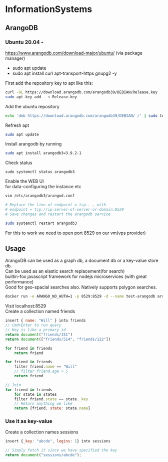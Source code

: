 # InformationSystems

## ArangoDB

### Ubuntu 20.04 -

https://www.arangodb.com/download-major/ubuntu/
(via package manager)

- sudo apt update
- sudo apt install curl apt-transport-https gnupg2 -y

First add the repository key to apt like this:

```bash
curl -OL https://download.arangodb.com/arangodb39/DEBIAN/Release.key
sudo apt-key add - < Release.key
```

Add the ubuntu repository

```bash
echo 'deb https://download.arangodb.com/arangodb39/DEBIAN/ /' | sudo tee /etc/apt/sources.list.d/arangodb.list
```

Refresh apt

```bash
sudo apt update
```

Install arangodb by running

```bash
sudo apt install arangodb3=3.9.2-1
```

Check status

```
sudo systemctl status arangodb3
```

Enable the WEB UI  
for data-configuring the instance etc

```bash
vim /etc/arangodb3/arangod.conf

# Replace the line of endpoint = tcp.. , with
# endpoint = tcp://ip-server-of-server-or-domain:8529
# Save changes and restart the arangodb service

sudo systemctl restart arangodb3
```

For this to work we need to open port 8529 on our vm(vps provider)

## Usage

ArangoDB can be used as a graph db, a document db or a key-value store db.  
Can be used as an elastic search replacement(for search)  
builtin-fox javascript framework for nodejs microservices (with great performance)  
Good for geo-spacial searches also. Natively supports polygon searches.

```bash
docker run -e ARANGO_NO_AUTH=1 -p 8529:8529 -d --name test-arangodb arangodb
```

Visit localhost:8529  
Create a collection named friends

```js
insert { name: "Will" } into friends
// Cmd+Enter to run query
// Key is like a primary id
return document("friends/151")
return document(["friends/514", "friends/122"])

for friend in friends
    return friend

for friend in friends
    filter friend.name == "Will"
    // filter friend.age > 5
    return friend

// Join
for friend in friends
    for state in states
    filter friend.state == state._key
    // Return anything we like
    return {friend, state: state.name}
```

### Use it as key-value

Create a collection names sessions

```js
insert {_key: "abcde", logins: 1} into sessions

// Simply fetch it since we have specified the key
return document("sessions/abcde");
```
